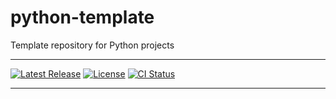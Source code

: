 # python-template

Template repository for Python projects

---

[![Latest Release][release-badge]][release-url]
[![License][license-badge]](LICENSE)
[![CI Status][ci-badge]][ci-url]

---

[release-badge]: https://img.shields.io/github/v/release/austinlucaslake/python-template
[release-url]: https://github.com/austinlucaslake/python-template/releases/latest
[license-badge]: https://img.shields.io/github/license/austinlucaslake/python-template
[ci-badge]: https://github.com/austinlucaslake/python-template/actions/workflows/ci.yaml/badge.svg
[ci-url]: https://github.com/austinlucaslake/python-template/actions
